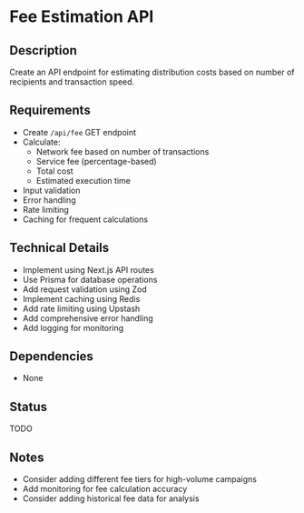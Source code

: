 # Fee Estimation API

## Description
Create an API endpoint for estimating distribution costs based on number of recipients and transaction speed.

## Requirements
- Create `/api/fee` GET endpoint
- Calculate:
  - Network fee based on number of transactions
  - Service fee (percentage-based)
  - Total cost
  - Estimated execution time
- Input validation
- Error handling
- Rate limiting
- Caching for frequent calculations

## Technical Details
- Implement using Next.js API routes
- Use Prisma for database operations
- Add request validation using Zod
- Implement caching using Redis
- Add rate limiting using Upstash
- Add comprehensive error handling
- Add logging for monitoring

## Dependencies
- None

## Status
TODO

## Notes
- Consider adding different fee tiers for high-volume campaigns
- Add monitoring for fee calculation accuracy
- Consider adding historical fee data for analysis 